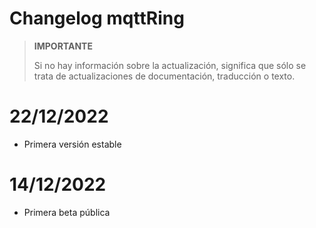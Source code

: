 # Changelog mqttRing

>**IMPORTANTE**
>
>Si no hay información sobre la actualización, significa que sólo se trata de actualizaciones de documentación, traducción o texto.

# 22/12/2022

- Primera versión estable

# 14/12/2022

- Primera beta pública
